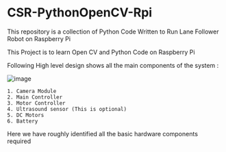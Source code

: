 # CSR-PythonOpenCV-Rpi
This repository is a collection of Python Code Written to Run Lane Follower Robot on Raspberry Pi

This Project is to learn Open CV and Python Code on Raspberry Pi

Following High level design shows all the main components of the system :


![image](https://user-images.githubusercontent.com/39213721/166169860-8ffdf3e1-18f4-44a6-9e8e-621e91bdc721.png)



	1. Camera Module
	2. Main Controller 
	3. Motor Controller
	4. Ultrasound sensor (This is optional)
	5. DC Motors
	6. Battery
	
Here we have roughly identified all the basic hardware components required

